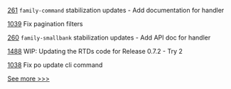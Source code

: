 
[261](https://github.com/hyperledger/transact/pull/261) `family-command` stabilization updates - Add documentation for handler

[1039](https://github.com/hyperledger/grid/pull/1039) Fix pagination filters

[260](https://github.com/hyperledger/transact/pull/260) `family-smallbank` stabilization updates - Add API doc for handler

[1488](https://github.com/hyperledger/aries-cloudagent-python/pull/1488) WIP: Updating the RTDs code for Release 0.7.2 - Try 2

[1038](https://github.com/hyperledger/grid/pull/1038) Fix po update cli command


[See more >>>](https://start-here.hyperledger.org/pull-requests)
